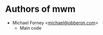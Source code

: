 Authors of mwm
==============

* Michael Forney <[michael@obberon.com](mailto:michael@obberon.com)>
    - Main code

